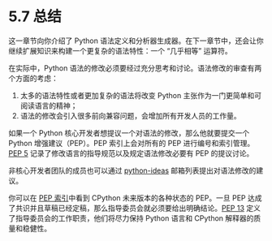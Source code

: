 # 5.7 总结

这一章节向你介绍了 Python 语法定义和分析器生成器。在下一章节中，还会让你继续扩展知识来构建一个更复杂的语法特性：一个 “几乎相等” 运算符。

在实际中，Python 语法的修改必须要经过充分思考和讨论。语法修改的审查有两个方面的考虑：

1. 太多的语法特性或者更加复杂的语法将改变 Python 主张作为一门更简单和可阅读语言的精神；
2. 语法的修改会引入很多前向兼容问题，会增加所有开发人员的工作量。

如果一个 Python 核心开发者想提议一个对语法的修改，那么他就要提交一个 Python 增强建议（PEP）。PEP 索引上会对所有的 PEP 进行编号和索引管理。[PEP 5](https://peps.python.org/pep-0005/) 记录了修改语言的指导规范以及规定语法修改必要有 PEP 的提议讨论。

非核心开发者团队的成员也可以通过 [python-ideas](https://www.python.org/community/lists/) 邮箱列表提出对语法修改的建议。

你可以在 [PEP 索引](https://peps.python.org/)中看到 CPython 未来版本的各种状态的 PEP。一旦 PEP 达成了共识并且草稿已经定稿，那么指导委员会就必须要给出明确结论。[PEP 13](https://peps.python.org/pep-0013/) 定义了指导委员会的工作职责，他们将尽力保持 Python 语言和 CPython 解释器的质量和稳健性。
